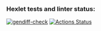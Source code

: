 ### Hexlet tests and linter status:
[![gendiff-check](https://github.com/crumblefive/frontend-project-46/actions/workflows/gendiff-check.yml/badge.svg)](https://github.com/crumblefive/frontend-project-46/actions/workflows/gendiff-check.yml)
[![Actions Status](https://github.com/crumblefive/frontend-project-46/actions/workflows/hexlet-check.yml/badge.svg)](https://github.com/crumblefive/frontend-project-46/actions)

